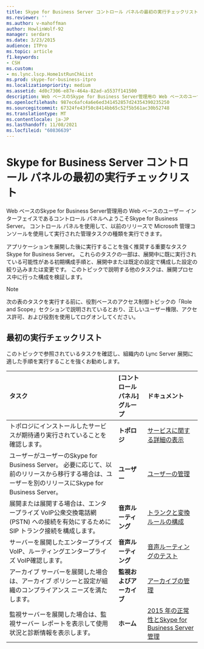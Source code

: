 ```yaml
---
title: Skype for Business Server コントロール パネルの最初の実行チェックリスト
ms.reviewer: ''
ms.author: v-mahoffman
author: HowlinWolf-92
manager: serdars
ms.date: 3/23/2015
audience: ITPro
ms.topic: article
f1.keywords:
- CSH
ms.custom:
- ms.lync.lscp.Home1stRunChkList
ms.prod: skype-for-business-itpro
ms.localizationpriority: medium
ms.assetid: 4d0c7306-e87e-464a-82ad-a5537f141500
description: Web ベースのSkype for Business Server管理用の Web ベースのユーザー インターフェイスであるコントロール パネルへようこそSkype for Business Server。 コントロール パネルを使用して、以前のリリースで Microsoft 管理コンソールを使用して実行された管理タスクの種類を実行できます。
ms.openlocfilehash: 987ec6afc4a6e6ed341452857d24354390235250
ms.sourcegitcommit: 67324fe43f50c8414bb65c52f5b561ac30b52748
ms.translationtype: MT
ms.contentlocale: ja-JP
ms.lasthandoff: 11/08/2021
ms.locfileid: "60836639"
---
```

# <a name="first-run-checklist-for-skype-for-business-server-control-panel"></a>Skype for Business Server コントロール パネルの最初の実行チェックリスト

Web ベースのSkype for Business Server管理用の Web ベースのユーザー インターフェイスであるコントロール パネルへようこそSkype for Business Server。 コントロール パネルを使用して、以前のリリースで Microsoft 管理コンソールを使用して実行された管理タスクの種類を実行できます。

アプリケーションを展開した後に実行することを強く推奨する重要なタスクSkype for Business Server。 これらのタスクの一部は、展開中に既に実行されている可能性がある初期構成手順と、展開中または既定の設定で構成した設定の絞り込みまたは変更です。 このトピックで説明する他のタスクは、展開プロセス中に行った構成を検証します。

> [!NOTE]
> 次の表のタスクを実行する前に、役割ベースのアクセス制御トピックの「Role and Scope」セクションで説明されているとおり、正しいユーザー権限、アクセス許可[](/previous-versions/office/lync-server-2013/lync-server-2013-planning-for-role-based-access-control)、および役割を使用してログオンしてください。

## <a name="first-run-checklist"></a>最初の実行チェックリスト

このトピックで参照されているタスクを確認し、組織内の Lync Server 展開に適した手順を実行することを強くお勧めします。

|**タスク**|**[コントロール パネル] グループ**|**ドキュメント**|
|:-----|:-----|:-----|
|トポロジにインストールしたサービスが期待通り実行されていることを確認します。  <br/> |**トポロジ** <br/> |[サービスに関する詳細の表示](/previous-versions/office/lync-server-2013/lync-server-2013-view-details-about-a-service) <br/> |
|ユーザーがユーザーのSkype for Business Server。 必要に応じて、以前のリリースから移行する場合は、ユーザーを別のリリースにSkype for Business Server。  <br/> |**ユーザー** <br/> |[ユーザーの管理](/previous-versions/office/lync-server-2013/lync-server-2013-user-accounts-enabled-for-lync-server) <br/> |
|展開または展開する場合は、エンタープライズ VoIP公衆交換電話網 (PSTN) への接続を有効にするために SIP トランク接続を構成します。  <br/> |**音声ルーティング** <br/> |[トランクと変換ルールの構成](/previous-versions/office/lync-server-2013/lync-server-2013-configuring-trunks) <br/> |
|サーバーを展開したエンタープライズ VoIP、ルーティングエンタープライズ VoIP確認します。  <br/> |**音声ルーティング** <br/> |[音声ルーティングのテスト](/previous-versions/office/lync-server-2013/lync-server-2013-test-voice-routing) <br/> |
|アーカイブ サーバーを展開した場合は、アーカイブ ポリシーと設定が組織のコンプライアンス ニーズを満たします。  <br/> |**監視およびアーカイブ** <br/> |[アーカイブの管理](/previous-versions/office/lync-server-2013/lync-server-2013-managing-archiving) <br/> |
|監視サーバーを展開した場合は、監視サーバー レポートを表示して使用状況と診断情報を表示します。  <br/> |**ホーム** <br/> |[2015 年の正常性とSkype for Business Server管理](../../manage/health-and-monitoring/health-and-monitoring.md) <br/> |